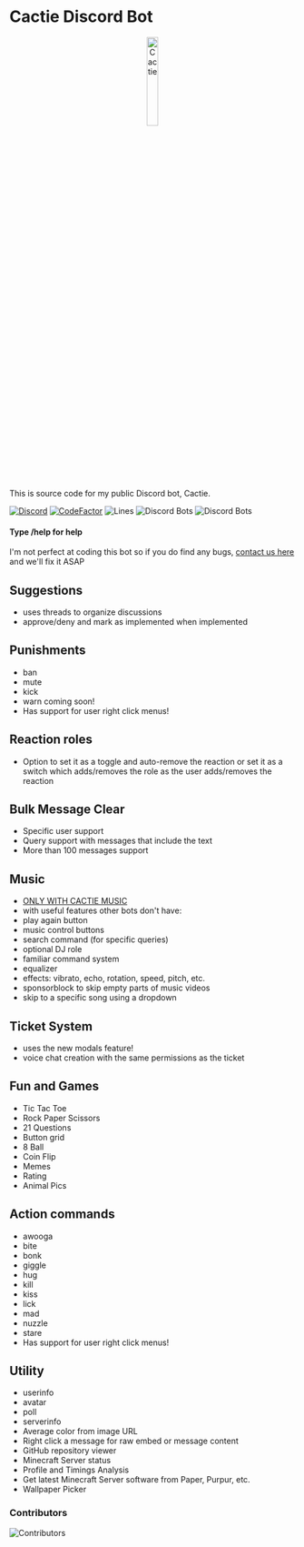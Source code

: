 # Cactie Discord Bot
<p align="center">
  <img src="https://cactie.smhsmh.club/assets/images/Cactie.webp" width="20%" alt="Cactie">
</p>

This is source code for my public Discord bot, Cactie.

[![Discord](https://discord.com/api/guilds/811354612547190794/widget.png)](https://discord.gg/Bsefgbaedz)
[![CodeFactor](https://www.codefactor.io/repository/github/saboooor/cactie/badge/master)](https://www.codefactor.io/repository/github/saboooor/cactie/overview/master)
![Lines](https://tokei.rs/b1/github/saboooor/cactie)
![Discord Bots](https://top.gg/api/widget/upvotes/848775888673439745.svg)
![Discord Bots](https://top.gg/api/widget/upvotes/765287593762881616.svg)

#### Type /help for help
I'm not perfect at coding this bot so if you do find any bugs, [contact us here](https://cactiedev.smhsmh.club/invite/discord) and we'll fix it ASAP

## Suggestions
- uses threads to organize discussions
- approve/deny and mark as implemented when implemented

## Punishments
- ban
- mute
- kick
- warn coming soon!
- Has support for user right click menus!

## Reaction roles
- Option to set it as a toggle and auto-remove the reaction or set it as a switch which adds/removes the role as the user adds/removes the reaction

## Bulk Message Clear
- Specific user support
- Query support with messages that include the text
- More than 100 messages support

## Music
- [ONLY WITH CACTIE MUSIC](https://github.com/saboooor/Cactie-Music)
- with useful features other bots don't have:
- play again button
- music control buttons
- search command (for specific queries)
- optional DJ role
- familiar command system
- equalizer
- effects: vibrato, echo, rotation, speed, pitch, etc.
- sponsorblock to skip empty parts of music videos
- skip to a specific song using a dropdown

## Ticket System
- uses the new modals feature!
- voice chat creation with the same permissions as the ticket

## Fun and Games
- Tic Tac Toe
- Rock Paper Scissors
- 21 Questions
- Button grid
- 8 Ball
- Coin Flip
- Memes
- Rating
- Animal Pics

## Action commands
- awooga
- bite
- bonk
- giggle
- hug
- kill
- kiss
- lick
- mad
- nuzzle
- stare
- Has support for user right click menus!

## Utility
- userinfo
- avatar
- poll
- serverinfo
- Average color from image URL
- Right click a message for raw embed or message content
- GitHub repository viewer
- Minecraft Server status
- Profile and Timings Analysis
- Get latest Minecraft Server software from Paper, Purpur, etc.
- Wallpaper Picker

### Contributors
![Contributors](https://contrib.rocks/image?repo=saboooor/cactie)
